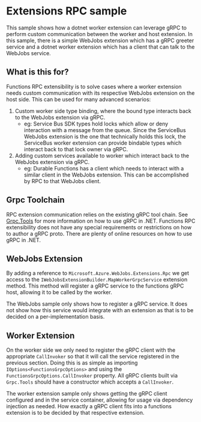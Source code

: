 # Extensions RPC sample

This sample shows how a dotnet worker extension can leverage gRPC to perform custom communication between the worker and host extension. In this sample, there is a simple WebJobs extension which has a gRPC greeter service and a dotnet worker extension which has a client that can talk to the WebJobs service.

## What is this for?

Functions RPC extensibility is to solve cases where a worker extension needs custom communication with its respective WebJobs extension on the host side. This can be used for many advanced scenarios:

1. Custom worker side type binding, where the bound type interacts back to the WebJobs extension via gRPC.
    - eg: Service Bus SDK types hold locks which allow or deny interaction with a message from the queue. Since the ServiceBus WebJobs extension is the one that technically holds this lock, the ServiceBus worker extension can provide bindable types which interact back to that lock owner via gRPC.
2. Adding custom services available to worker which interact back to the WebJobs extension via gRPC.
    - eg: Durable Functions has a client which needs to interact with a similar client in the WebJobs extension. This can be accomplished by RPC to that WebJobs client.

## Grpc Toolchain

RPC extension communication relies on the existing gRPC tool chain. See [Grpc.Tools](https://www.nuget.org/packages/Grpc.Tools/#readme-body-tab) for more information on how to use gRPC in .NET. Functions RPC extensibility does not have any special requirements or restrictions on how to author a gRPC proto. There are plenty of online resources on how to use gRPC in .NET.

## WebJobs Extension

By adding a reference to `Microsoft.Azure.WebJobs.Extensions.Rpc` we get access to the `IWebJobsExtensionBuilder.MapWorkerGrpcService` extension method. This method will register a gRPC service to the functions gRPC host, allowing it to be called by the worker.

The WebJobs sample only shows how to register a gRPC service. It does not show how this service would integrate with an extension as that is to be decided on a per-implementation basis.

## Worker Extension

On the worker side we only need to register the gRPC client with the appropriate `CallInvoker` so that it will call the service registered in the previous section. Doing this is as simple as importing `IOptions<FunctionsGrpcOptions>` and using the `FunctionsGrpcOptions.CallInvoker` property. All gRPC clients built via `Grpc.Tools` should have a constructor which accepts a `CallInvoker`.

The worker extension sample only shows getting the gRPC client configured and in the service container, allowing for usage via dependency injection as needed. How exactly a gRPC client fits into a functions extension is to be decided by that respective extension.

